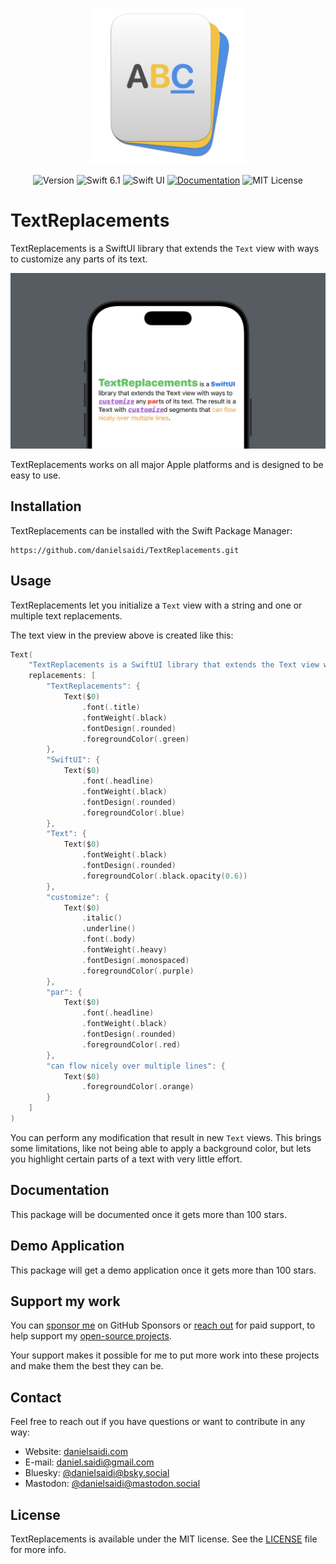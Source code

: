 <p align="center">
    <img src="Resources/Icon.png" alt="Project Icon" width="250" />
</p>

<p align="center">
    <img src="https://img.shields.io/github/v/release/danielsaidi/TextReplacements?color=%2300550&sort=semver" alt="Version" title="Version" />
    <img src="https://img.shields.io/badge/swift-6.1-orange.svg" alt="Swift 6.1" />
    <img src="https://img.shields.io/badge/platform-SwiftUI-blue.svg" alt="Swift UI" title="SwiftUI" />
    <a href="https://danielsaidi.github.io/TextReplacements"><img src="https://img.shields.io/badge/documentation-web-blue.svg" alt="Documentation" /></a>
    <img src="https://img.shields.io/github/license/danielsaidi/TextReplacements" alt="MIT License" title="MIT License" />
</p>



# TextReplacements

TextReplacements is a SwiftUI library that extends the `Text` view with ways to customize any parts of its text.

<p align="center">
    <img src="Resources/Preview.jpeg" />
</p>

TextReplacements works on all major Apple platforms and is designed to be easy to use.



## Installation

TextReplacements can be installed with the Swift Package Manager:

```
https://github.com/danielsaidi/TextReplacements.git
```



## Usage

TextReplacements let you initialize a `Text` view with a string and one or multiple text replacements.

The text view in the preview above is created like this:

```swift
Text(
    "TextReplacements is a SwiftUI library that extends the Text view with ways to customize any parts of its text. The result is a Text with customized segments that can flow nicely over multiple lines.",
    replacements: [
        "TextReplacements": {
            Text($0)
                .font(.title)
                .fontWeight(.black)
                .fontDesign(.rounded)
                .foregroundColor(.green)
        },
        "SwiftUI": {
            Text($0)
                .font(.headline)
                .fontWeight(.black)
                .fontDesign(.rounded)
                .foregroundColor(.blue)
        },
        "Text": {
            Text($0)
                .fontWeight(.black)
                .fontDesign(.rounded)
                .foregroundColor(.black.opacity(0.6))
        },
        "customize": {
            Text($0)
                .italic()
                .underline()
                .font(.body)
                .fontWeight(.heavy)
                .fontDesign(.monospaced)
                .foregroundColor(.purple)
        },
        "par": {
            Text($0)
                .font(.headline)
                .fontWeight(.black)
                .fontDesign(.rounded)
                .foregroundColor(.red)
        },
        "can flow nicely over multiple lines": {
            Text($0)
                .foregroundColor(.orange)
        }
    ]
)
```

You can perform any modification that result in new `Text` views. This brings some limitations, like not being able to apply a background color, but lets you highlight certain parts of a text with very little effort.



## Documentation

This package will be documented once it gets more than 100 stars.



## Demo Application

This package will get a demo application once it gets more than 100 stars.



## Support my work

You can [sponsor me][Sponsors] on GitHub Sponsors or [reach out][Email] for paid support, to help support my [open-source projects][OpenSource].

Your support makes it possible for me to put more work into these projects and make them the best they can be.



## Contact

Feel free to reach out if you have questions or want to contribute in any way:

* Website: [danielsaidi.com][Website]
* E-mail: [daniel.saidi@gmail.com][Email]
* Bluesky: [@danielsaidi@bsky.social][Bluesky]
* Mastodon: [@danielsaidi@mastodon.social][Mastodon]



## License

TextReplacements is available under the MIT license. See the [LICENSE][License] file for more info.



[Email]: mailto:daniel.saidi@gmail.com
[Website]: https://danielsaidi.com
[GitHub]: https://github.com/danielsaidi
[OpenSource]: https://danielsaidi.com/opensource
[Sponsors]: https://github.com/sponsors/danielsaidi

[Bluesky]: https://bsky.app/profile/danielsaidi.bsky.social
[Mastodon]: https://mastodon.social/@danielsaidi
[Twitter]: https://twitter.com/danielsaidi

[Documentation]: https://danielsaidi.github.io/TextReplacements/
[Getting-Started]: https://danielsaidi.github.io/TextReplacements/documentation/textreplacements/getting-started
[License]: https://github.com/danielsaidi/TextReplacements/blob/master/LICENSE
